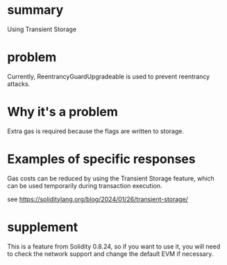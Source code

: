 # summary
Using Transient Storage

# problem
Currently, ReentrancyGuardUpgradeable is used to prevent reentrancy attacks.

# Why it's a problem
Extra gas is required because the flags are written to storage.

# Examples of specific responses

Gas costs can be reduced by using the Transient Storage feature, which can be used temporarily during transaction execution.

see
https://soliditylang.org/blog/2024/01/26/transient-storage/

# supplement
This is a feature from Solidity 0.8.24, so if you want to use it, you will need to check the network support and change the default EVM if necessary.